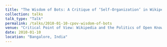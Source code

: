 ```yaml
---
title: "The Wisdom of Bots: A Critique of ‘Self-Organization’ in Wikipedia"
collection: talks
talk_type: "Talk"
permalink: /talks/2010-01-10-cpov-wisdom-of-bots
venue: "Critical Point of View: Wikipedia and the Politics of Open Knowledge"
date: 2010-01-10
location: "Bangalore, India"
---
```

